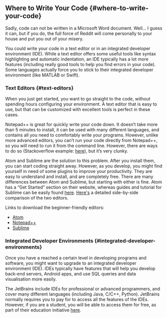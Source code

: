 ## Where to Write Your Code {#where-to-write-your-code}

Sadly, code can not be written in a Microsoft Word document. Well… I guess it can, but if you do, the full force of Reddit will come personally to your house and put you out of your misery.

You could write your code in a text editor or in an integrated developer environment \(IDE\). While a text editor offers some useful tools like syntax highlighting and automatic indentation, an IDE typically has a lot more features \(including really good tools to help you find errors in your code\). Some languages actually force you to stick to their integrated developer environment \(like MATLAB or Swift\).

### Text Editors {#text-editors}

When you just get started, you want to go straight to the code, without spending hours configuring your environment. A text editor that is easy to use, but that can be customized with excellent tools is perfect in these cases.

Notepad++ is great for quickly write your code down. It doesn’t take more than 5 minutes to install, it can be used with many different languages, and contains all you need to comfortably write your programs. However, unlike more advanced editors, you can’t run your code directly from Notepad++, so you will need to run it from the command line. However, there are ways to do so \(Stackoverflow example: [here](https://stackoverflow.com/questions/1702586/how-to-execute-a-python-file-in-notepad)\), but it’s very clunky.

Atom and Sublime are the solution to this problem. After you install them, you can start coding straight away. However, as you develop, you might find yourself in need of some plugins to improve your productivity. They are easy to understand and install, and are completely free. There are many differences between Atom and Sublime, but starting with either is fine. Atom has a “Get Started” section on their website, whereas guides and tutorial for Sublime can be easily found [here](https://www.codecademy.com/articles/text-editor). [Here's](https://medium.com/@faridlab/comparing-atom-sublime-text-f12470658fc7) a detailed side-by-side comparison of the two editors.

Links to download the beginner-friendly editors:

* [Atom](http://flight-manual.atom.io/getting-started/sections/installing-atom/)
* [Notepad++](https://notepad-plus-plus.org/download/v7.5.3.html)
* [Sublime](https://www.sublimetext.com/)

### Integrated Developer Environments {#integrated-developer-environments}

Once you have a reached a certain level in developing programs and software, you might want to upgrade to an integrated developer environment \(IDE\). IDEs typically have features that will help you develop back-end servers, Android apps, and use SQL queries and data visualisation more easily.

The JetBrains include IDEs for professional or advanced programmers, and cover many different languages \(including Java, C/C++, Python\). JetBrains normally requires you to pay for to access all the features of the IDEs. However, if you are a student, you will be able to access them for free, as part of their education initiative [here](https://www.jetbrains.com/student/).

